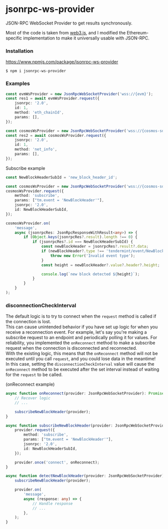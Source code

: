 # jsonrpc-ws-provider
JSON-RPC WebSocket Provider to get results synchronously.

Most of the code is taken from [web3.js](https://github.com/web3/web3.js/tree/4.x/packages/web3-providers-ws), and I modified the Ethereum-specific implementation to make it universally usable with JSON-RPC.

### Installation
https://www.npmjs.com/package/jsonrpc-ws-provider

```
$ npm i jsonrpc-ws-provider
```

### Examples
```typescript
const evmWsProvider = new JsonRpcWebSocketProvider('wss://{evm}');
const res1 = await evmWsProvider.request({
    jsonrpc: '2.0',
    id: 1,
    method: 'eth_chainId',
    params: [],
});

const cosmosWsProvider = new JsonRpcWebSocketProvider('wss://{cosmos-sdk}/websocket');
const res2 = await cosmosWsProvider.request({
    jsonrpc: '2.0',
    id: 1,
    method: 'net_info',
    params: [],
});
```

Subscribe example
```typescript
const NewBlockHeaderSubId = 'new_block_header_id';

const cosmosWsProvider = new JsonRpcWebSocketProvider('wss://{cosmos-sdk}/websocket');
cosmosWsProvider.request({
    method: 'subscribe',
    params: ["tm.event = 'NewBlockHeader'"],
    jsonrpc: '2.0',
    id: NewBlockHeaderSubId,
});

cosmosWsProvider.on(
    'message',
    async (jsonrpcRes: JsonRpcResponseWithResult<any>) => {
        if (Object.keys(jsonrpcRes?.result).length !== 0) {
            if (jsonrpcRes?.id === NewBlockHeaderSubId) {
                const newBlockHeader = jsonrpcRes?.result?.data;
                if (newBlockHeader?.type !== 'tendermint/event/NewBlockHeader') {
                    throw new Error('Invalid event type');
                }
                const height = newBlockHeader?.value?.header?.height;

                console.log(`new block detected ${height}`);
            }
        }
    }
);
```

### disconnectionCheckInterval
The default logic is to try to connect when the `request` method is called if the connection is lost. <br>
This can cause unintended behavior if you have set up logic for when you receive a reconnection event. For example, let's say you're making a subscribe request to an endpoint and periodically polling it for values. For reliability, you implemented the `onReconnect` method to make a subscribe request when the connection is disconnected and reconnected. <br>
With the existing logic, this means that the `onReconnect` method will not be executed until you call `request`, and you could lose data in the meantime! <br>
In this case, setting the `disconnectionCheckInterval` value will cause the `onReconnect` method to be executed after the set interval instead of waiting for the `request` to be called.

(onReconnect example)
```typescript
async function onReconnect(provider: JsonRpcWebSocketProvider): Promise<void> {
    // Recover logic
    // ...

    subscribeNewBlockHeader(provider);
}

async function subscribeNewBlockHeader(provider: JsonRpcWebSocketProvider): Promise<void> {
    provider.request({
        method: 'subscribe',
        params: ["tm.event = 'NewBlockHeader'"],
        jsonrpc: '2.0',
        id: NewBlockHeaderSubId,
    });

    provider.once('connect', onReconnect);
}

async function detectNewBlockHeader(provider: JsonRpcWebSocketProvider): Promise<void> {
    subscribeNewBlockHeader(provider);

    provider.on(
        'message',
        async (response: any) => {
            // Handle response
            // ...
        },
    );
}
```
